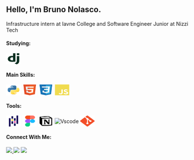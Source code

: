 <div>
  <h2>
    Hello, I'm Bruno Nolasco<span color='#5BA37B'>.</span>
  </h2>
  
  <p>Infrastructure intern at Iavne College and Software Engineer Junior at Nizzi Tech</p>
  
  <h4>
    Studying:
  </h4>
  
  <img align="center" alt="Django" height="30" width="40" src="https://raw.githubusercontent.com/devicons/devicon/master/icons/django/django-plain.svg">
  
  <h4>
    Main Skills:
  </h4>
  
  <img align="center" alt="Python" height="30" width="40" src="https://raw.githubusercontent.com/devicons/devicon/master/icons/python/python-original.svg">
  <img align="center" alt="HTML" height="30" width="40" src="https://raw.githubusercontent.com/devicons/devicon/master/icons/html5/html5-original.svg">
  <img align="center" alt="CSS" height="30" width="40" src="https://raw.githubusercontent.com/devicons/devicon/master/icons/css3/css3-original.svg">
  <img align="center" alt="Js" height="30" width="40" src="https://raw.githubusercontent.com/devicons/devicon/master/icons/javascript/javascript-plain.svg">
  
  <h4>
    Tools:
  </h4>
  
  <img align="center" alt="Pandas" height="30" width="40" src="https://raw.githubusercontent.com/devicons/devicon/master/icons/pandas/pandas-original.svg">
  <img align="center" alt="Figma" height="30" width="40" src="https://raw.githubusercontent.com/devicons/devicon/master/icons/figma/figma-original.svg">
  <img align="center" alt="Notion" height="30" width="40" src="https://raw.githubusercontent.com/devicons/devicon/master/icons/notion/notion-original.svg">
  <img align="center" alt="Vscode" height="30" width="40" src="https://cdn.jsdelivr.net/gh/devicons/devicon@latest/icons/vscode/vscode-original.svg">
  <img align="center" alt="Git" height="30" width="40" src="https://raw.githubusercontent.com/devicons/devicon/master/icons/git/git-original.svg">
  
  <h4>
    Connect With Me:
  </h4>

  <div>
    <a href="https://www.linkedin.com/in/bruno-nolasco-69a3191b3/" target="_blank"><img src="https://img.shields.io/badge/-LinkedIn-%230077B5?style=for-the-badge&logo=linkedin&logoColor=white"          target="_blank">
    </a> 
    <a href="mailto:brunomnolasco1@gmail.com"><img src="https://img.shields.io/badge/-Gmail-%23333?style=for-the-badge&logo=gmail&logoColor=white" target="_blank"></a>
    <a href="https://www.instagram.com/nolabru_/" target="_blank"><img src="https://img.shields.io/badge/-Instagram-%23E4405F?style=for-the-badge&logo=instagram&logoColor=white" target="_blank"></a>
  </div>
  
</div>


